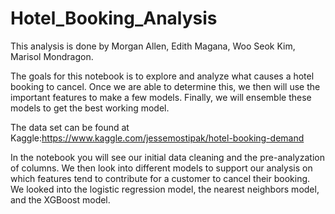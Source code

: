 # Hotel_Booking_Analysis

This analysis is done by Morgan Allen, Edith Magana, Woo Seok Kim, Marisol Mondragon.

The goals for this notebook is to explore and analyze what causes a hotel booking to cancel. Once we are able to determine this, we then will use the important features to make a few models. Finally, we will ensemble these models to get the best working model.

The data set can be found at Kaggle:https://www.kaggle.com/jessemostipak/hotel-booking-demand

In the notebook you will see our initial data cleaning and the pre-analyzation of columns. We then look into different models to support our analysis on which features tend to contribute for a customer to cancel their booking. We looked into the logistic regression model, the nearest neighbors model, and the XGBoost model.
